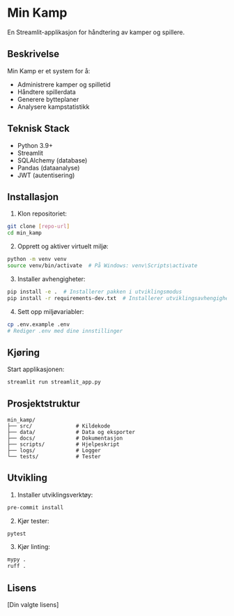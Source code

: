 # Min Kamp

En Streamlit-applikasjon for håndtering av kamper og spillere.

## Beskrivelse

Min Kamp er et system for å:
- Administrere kamper og spilletid
- Håndtere spillerdata
- Generere bytteplaner
- Analysere kampstatistikk

## Teknisk Stack

- Python 3.9+
- Streamlit
- SQLAlchemy (database)
- Pandas (dataanalyse)
- JWT (autentisering)

## Installasjon

1. Klon repositoriet:
```bash
git clone [repo-url]
cd min_kamp
```

2. Opprett og aktiver virtuelt miljø:
```bash
python -m venv venv
source venv/bin/activate  # På Windows: venv\Scripts\activate
```

3. Installer avhengigheter:
```bash
pip install -e .  # Installerer pakken i utviklingsmodus
pip install -r requirements-dev.txt  # Installerer utviklingsavhengigheter
```

4. Sett opp miljøvariabler:
```bash
cp .env.example .env
# Rediger .env med dine innstillinger
```

## Kjøring

Start applikasjonen:
```bash
streamlit run streamlit_app.py
```

## Prosjektstruktur

```
min_kamp/
├── src/              # Kildekode
├── data/             # Data og eksporter
├── docs/             # Dokumentasjon
├── scripts/          # Hjelpeskript
├── logs/             # Logger
└── tests/            # Tester
```

## Utvikling

1. Installer utviklingsverktøy:
```bash
pre-commit install
```

2. Kjør tester:
```bash
pytest
```

3. Kjør linting:
```bash
mypy .
ruff .
```

## Lisens

[Din valgte lisens]
